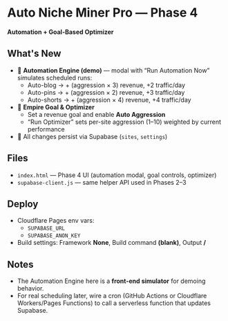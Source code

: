 
# Auto Niche Miner Pro — Phase 4

**Automation + Goal-Based Optimizer**

## What's New
- 🤖 **Automation Engine (demo)** — modal with “Run Automation Now” simulates scheduled runs:
  - Auto-blog → + (aggression × 3) revenue, +2 traffic/day
  - Auto-pins → + (aggression × 2) revenue, +3 traffic/day
  - Auto-shorts → + (aggression × 4) revenue, +4 traffic/day
- 🎯 **Empire Goal & Optimizer**
  - Set a revenue goal and enable **Auto Aggression**
  - “Run Optimizer” sets per-site aggression (1–10) weighted by current performance
- 🧩 All changes persist via Supabase (`sites`, `settings`)

## Files
- `index.html` — Phase 4 UI (automation modal, goal controls, optimizer)
- `supabase-client.js` — same helper API used in Phases 2–3

## Deploy
- Cloudflare Pages env vars:
  - `SUPABASE_URL`
  - `SUPABASE_ANON_KEY`
- Build settings: Framework **None**, Build command **(blank)**, Output **/**

## Notes
- The Automation Engine here is a **front-end simulator** for demoing behavior.
- For real scheduling later, wire a cron (GitHub Actions or Cloudflare Workers/Pages Functions) to call a serverless function that updates Supabase.
